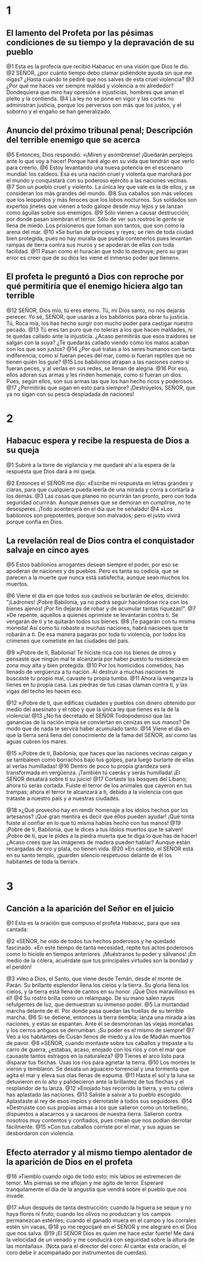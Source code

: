 # 1 
## El lamento del Profeta por las pésimas condiciones de su tiempo y la depravación de su pueblo
@1 Esta es la profecía que recibió Habacuc en una visión que Dios le dio. @2 SEÑOR, ¿por cuánto tiempo debo clamar pidiéndote ayuda sin que me oigas? ¿Hasta cuándo te pediré que nos salves de esta cruel violencia? 
@3 ¿Por qué me haces ver siempre maldad y violencia a mi alrededor? Dondequiera que miro hay opresión e injusticias, hombres que aman el pleito y la contienda. 
@4 La ley no se pone en vigor y las cortes no administran justicia, porque los perversos son más que los justos, y el soborno y el engaño se han generalizado.

## Anuncio del próximo tribunal penal; Descripción del terrible enemigo que se acerca
@5 Entonces, Dios respondió: «¡Miren y asómbrense! ¡Quedarán perplejos ante lo que voy a hacer! Porque haré algo en su vida que tendrán que verlo para creerlo. 
@6 Estoy levantando una nueva potencia en el escenario mundial: los caldeos. Esa es una nación cruel y violenta que marchará por el mundo y conquistará con su poderoso ejército a las naciones vecinas. 
@7 Son un pueblo cruel y violento. La única ley que vale es la de ellos, y se consideran los más grandes del mundo. 
@8 Sus caballos son más veloces que los leopardos y más feroces que los lobos nocturnos. Sus soldados son expertos jinetes que vienen a todo galope desde muy lejos y se lanzan como águilas sobre sus enemigos. 
@9 Sólo vienen a causar destrucción; por donde pasan siembran el terror. Sólo de ver sus rostros le gente se llena de miedo. Los prisioneros que toman son tantos, que son como la arena del mar. @10 »Se burlan de príncipes y reyes; se ríen de toda ciudad bien protegida, pues no hay muralla que pueda contenerlos pues levantan rampas de tierra contra sus muros y se apoderan de ellas con toda facilidad. 
@11 Pasan como el huracán que todo lo destruye; pero su gran error es creer que de su dios les viene el inmenso poder que tienen».

## El profeta le preguntó a Dios con reproche por qué permitiría que el enemigo hiciera algo tan terrible
@12 SEÑOR, Dios mío, tú eres eterno. Tú, mi Dios santo, no nos dejarás perecer. Yo sé, SEÑOR, que usarás a los babilonios para obrar tu justicia. Tú, Roca mía, los has hecho surgir con mucho poder para castigar nuestro pecado. 
@13 Tú eres tan puro que no toleras a los que hacen maldades, ni te quedas callado ante la injusticia. ¿Acaso permitirás que esos traidores se salgan con la suya? ¿Te quedarás callado viendo cómo los malos acaban con los que son justos? @14 ¿Por qué tratas a los seres humanos con tanta indiferencia, como si fueran peces del mar, como si fueran reptiles que no tienen quién los guíe? 
@15 Los babilonios atrapan a las naciones como si fueran peces, y al verlas en sus redes, se llenan de alegría. 
@16 Por eso, ellos adoran sus armas y les rinden homenaje, como si fueran un dios. Pues, según ellos, son sus armas las que los han hecho ricos y poderosos. 
@17 ¿Permitirás que sigan en esto para siempre? ¡Destrúyelos, SEÑOR, que ya no sigan con su pesca despiadada de naciones! 

# 2 
## Habacuc espera y recibe la respuesta de Dios a su queja
@1 Subiré a la torre de vigilancia y me quedaré ahí a la espera de la respuesta que Dios dará a mi queja.

@2 Entonces el SEÑOR me dijo: «Escribe mi respuesta en letras grandes y claras, para que cualquiera pueda leerla de una mirada y corra a contarla a los demás. 
@3 Las cosas que planeo no ocurrirán tan pronto, pero con toda seguridad ocurrirán. Aunque pienses que se demoran en cumplirse, no te desesperes. ¡Todo acontecerá en el día que he señalado! @4 »Los babilonios son prepotentes, porque son malvados; pero el justo vivirá porque confía en Dios.

## La revelación real de Dios contra el conquistador salvaje en cinco ayes
@5 Estos babilonios arrogantes desean siempre el poder, por eso se apoderan de naciones y de pueblos. Pero es tanta su codicia, que se parecen a la muerte que nunca está satisfecha, aunque sean muchos los muertos.

@6 Viene el día en que todos sus cautivos se burlarán de ellos, diciendo: “¡Ladrones! ¡Pobre Babilonia, ya no podrá seguir haciéndose rica con los bienes ajenos! ¡Por fin dejarás de robar y de acumular tantas riquezas!”. @7 »De repente, aquellos a quienes oprimiste se levantarán contra ti. Se vengarán de ti y te quitarán todos tus bienes. 
@8 ¡Te pagarán con tu misma moneda! Así como tú robaste a muchas naciones, habrá naciones que te robarán a ti. De esa manera pagarás por toda tu violencia, por todos los crímenes que cometiste en las ciudades del país.

@9 »¡Pobre de ti, Babilonia! Te hiciste rica con los bienes de otros y pensaste que ningún mal te alcanzaría por haber puesto tu residencia en zona muy alta y bien protegida. 
@10 Por los homicidios cometidos, has llenado de vergüenza a tu nación. Al destruir a muchas naciones te buscaste tu propio mal, cavaste tu propia tumba. 
@11 Ahora la venganza la tienes en tu propia casa. Las piedras de tus casas claman contra ti, y las vigas del techo les hacen eco.

@12 »¡Pobre de ti, que edificas ciudades y pueblos con dinero obtenido por medio del asesinato y el robo y que la única ley que tienes es la de la violencia! 
@13 ¿No ha decretado el SEÑOR Todopoderoso que las ganancias de la nación impía se conviertan en cenizas en sus manos? De modo que de nada te servirá haber acumulado tanto. 
@14 Viene el día en que la tierra será llena del conocimiento de la fama del SEÑOR, así como las aguas cubren los mares.

@15 »¡Pobre de ti, Babilonia, que haces que las naciones vecinas caigan y se tambaleen como borrachos bajo tus golpes, para luego burlarte de ellas al verlas humilladas! 
@16 Dentro de poco tu propia grandeza será transformada en vergüenza. ¡También tú caerás y serás humillada! ¡El SEÑOR desatará sobre ti su juicio! 
@17 Cortaste los bosques del Líbano; ahora tú serás cortada. Fuiste el terror de los animales que cayeron en tus trampas; ahora el terror te alcanzará a ti, debido a la violencia con que trataste a nuestro país y a nuestras ciudades.

@18 »¿Qué provecho hay en rendir homenaje a los ídolos hechos por los artesanos? ¡Qué gran mentira es decir que ellos pueden ayudar! ¡Qué tonta fuiste al confiar en lo que tú misma habías hecho con tus manos! 
@19 ¡Pobre de ti, Babilonia, que le dices a tus ídolos muertos que te salven! ¡Pobre de ti, que le pides a la piedra muerta que te diga lo que has de hacer! ¿Acaso crees que las imágenes de madera pueden hablar? Aunque están recargadas de oro y plata, no tienen vida. @20 »En cambio, el SEÑOR está en su santo templo, ¡guarden silencio respetuoso delante de él los habitantes de toda la tierra!». 

# 3 
## Canción a la aparición del Señor en el juicio
@1 Esta es la oración que compuso el profeta Habacuc, para que sea cantada:

@2 «SEÑOR, he oído de todos tus hechos poderosos y he quedado fascinado. »En este tiempo de tanta necesidad, repite tus actos poderosos como lo hiciste en tiempos anteriores. ¡Muéstranos tu poder y sálvanos! ¡En medio de la cólera, acuérdate que tus principales virtudes son la bondad y el perdón!

@3 »Veo a Dios, el Santo, que viene desde Temán, desde el monte de Parán. Su brillante esplendor llena los cielos y la tierra. Su gloria llena los cielos, y la tierra está llena de cantos en su honor. ¡Qué Dios maravilloso es él! 
@4 Su rostro brilla como un relámpago. De su mano salen rayos refulgentes de luz, que demuestran su inmenso poder. 
@5 La mortandad marcha delante de él. Por donde pasa quedan las huellas de su terrible marcha. 
@6 Si se detiene, entonces la tierra tiembla; lanza una mirada a las naciones, y estas se espantan. Ante él se desmoronan las viejas montañas y los cerros antiguos se derrumban. ¡Su poder es el mismo de siempre! 
@7 Veo a los habitantes de Cusán llenos de miedo y a los de Madián muertos de pavor. @8 »SEÑOR, cuando montaste sobre tus caballos y trepaste a tu carro de guerra, ¿estabas, acaso, enojado con los ríos y con el mar que causaste tantos estragos en la naturaleza? 
@9 Tienes el arco listo para disparar tus flechas. Usas los ríos para agrietar la tierra. 
@10 Los montes te vieron y temblaron. Se desata un aguacero torrencial y una tormenta que agita el mar y eleva sus olas llenas de espuma. 
@11 Hasta el sol y la luna se detuvieron en lo alto y palidecieron ante la brillantez de tus flechas y el resplandor de tu lanza. @12 »Enojado has recorrido la tierra, y en tu cólera has aplastado las naciones. 
@13 Saliste a salvar a tu pueblo escogido. Aplastaste al rey de esos impíos y derrotaste a todos sus seguidores. @14 »Destruiste con sus propias armas a los que salieron como un torbellino, dispuestos a atacarnos y a sacarnos de nuestra tierra. Salieron contra nosotros muy contentos y confiados, pues creían que nos podían derrotar fácilmente. @15 »Con tus caballos corriste por el mar, y sus aguas se desbordaron con violencia.

## Efecto aterrador y al mismo tiempo alentador de la aparición de Dios en el profeta
@16 »Tiemblo cuando oigo de todo esto; mis labios se estremecen de temor. Mis piernas se me aflojan y me agito de terror. Esperaré tranquilamente el día de la angustia que vendrá sobre el pueblo que nos invade.

@17 »Aun después de tanta destrucción; cuando la higuera se seque y no haya flores ni fruto; cuando los olivos no produzcan y los campos permanezcan estériles; cuando el ganado muera en el campo y los corrales estén sin vacas, 
@18 yo me regocijaré en el SEÑOR y me alegraré en el Dios que nos salva. 
@19 ¡El SEÑOR Dios es quien me hace estar fuerte! Me dará la velocidad de un venado y me conducirá con seguridad sobre la altura de las montañas». (Nota para el director del coro: Al cantar esta oración, el coro debe ir acompañado por instrumentos de cuerdas).